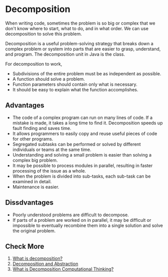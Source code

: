 # Decomposition

When writing code, sometimes the problem is so big or complex that we don't know where to start, what to do, and in what order. We can use decomposition to solve this problem.

Decomposition is a useful problem-solving strategy that breaks down a complex problem or system into parts that are easier to grasp, understand, and program. The decomposition unit in Java is the class.

For decomposition to work,

+ Subdivisions of the entire problem must be as independent as possible.
+ A function should solve a problem.
+ Function parameters should contain only what is necessary.
+ It should be easy to explain what the function accomplishes.

## Advantages

+ The code of a complex program can run on many lines of code. If a mistake is made, it takes a long time to find it. Decomposition speeds up fault finding and saves time.
+ It allows programmers to easily copy and reuse useful pieces of code for other programs.
+ Segregated subtasks can be performed or solved by different individuals or teams at the same time.
+ Understanding and solving a small problem is easier than solving a complex big problem.
+ It may be possible to process modules in parallel, resulting in faster processing of the issue as a whole.
+ When the problem is divided into sub-tasks, each sub-task can be examined in detail.
+ Maintenance is easier.

## Dissdvantages

+ Poorly understood problems are difficult to decompose.
+ If parts of a problem are worked on in parallel, it may be difficult or impossible to eventually recombine them into a single solution and solve the original problem.

## Check More

1. [What is decomposition?](https://www.bbc.co.uk/bitesize/topics/zkcqn39/articles/z8ngr82)
2. [Decomposition and Abstraction](https://www.ealingindependentcollege.com/userfiles/files/GCSE%20specs/Decomposition%20and%20Abstraction_docx.pdf)
3. [What is Decomposition Computational Thinking?](https://www.geeksforgeeks.org/what-is-decomposition-computational-thinking/)